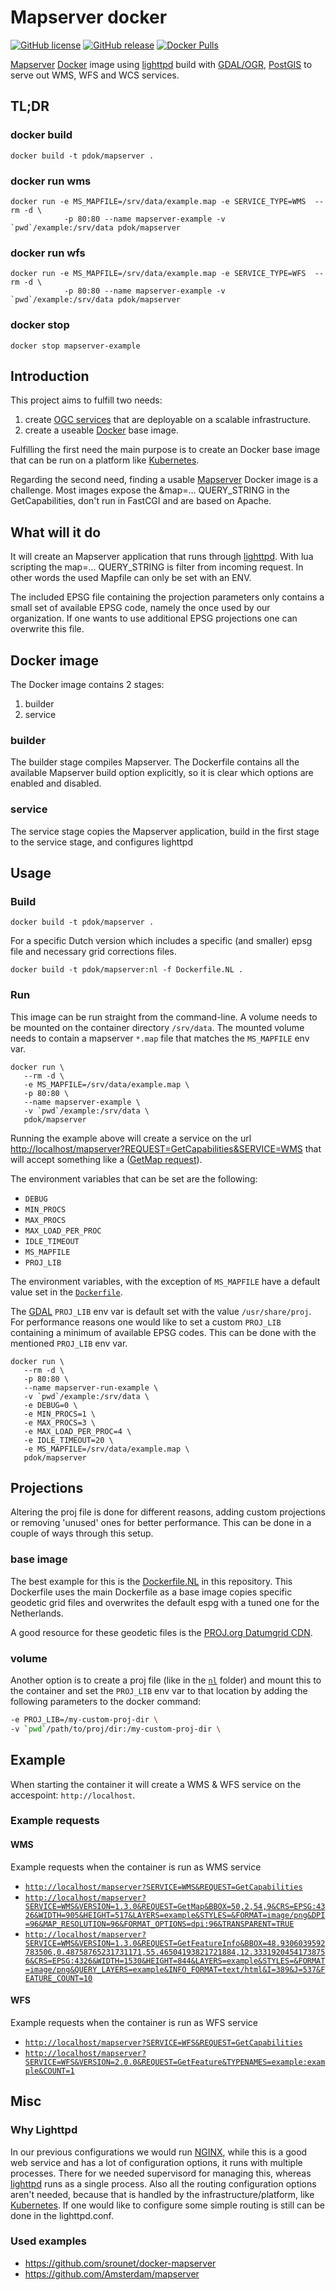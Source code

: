 # Mapserver docker

[![GitHub
license](https://img.shields.io/github/license/PDOK/mapserver-docker)](https://github.com/PDOK/mapserver-docker/blob/master/LICENSE)
[![GitHub
release](https://img.shields.io/github/release/PDOK/mapserver-docker.svg)](https://github.com/PDOK/mapserver-docker/releases)
[![Docker
Pulls](https://img.shields.io/docker/pulls/pdok/mapserver.svg)](https://hub.docker.com/r/pdok/mapserver)

[Mapserver](https://mapserver.org/) [Docker](https://www.docker.com/) image
using [lighttpd](https://www.lighttpd.net/) build with
[GDAL/OGR](https://gdal.org/), [PostGIS](https://postgis.net/) to serve out WMS,
WFS and WCS services.

## TL;DR

### docker build

```shell
docker build -t pdok/mapserver .
```

### docker run wms

```shell
docker run -e MS_MAPFILE=/srv/data/example.map -e SERVICE_TYPE=WMS  --rm -d \
            -p 80:80 --name mapserver-example -v `pwd`/example:/srv/data pdok/mapserver 
```

### docker run wfs

```shell
docker run -e MS_MAPFILE=/srv/data/example.map -e SERVICE_TYPE=WFS  --rm -d \
            -p 80:80 --name mapserver-example -v `pwd`/example:/srv/data pdok/mapserver 
```

### docker stop

```shell
docker stop mapserver-example
```

## Introduction

This project aims to fulfill two needs:

1. create [OGC services](http://www.opengeospatial.org/standards) that are
   deployable on a scalable infrastructure.
2. create a useable [Docker](https://www.docker.com) base image.

Fulfilling the first need the main purpose is to create an Docker base image
that can be run on a platform like [Kubernetes](https://kubernetes.io/).

Regarding the second need, finding a usable
[Mapserver](https://github.com/mapserver/mapserver) Docker image is a challenge.
Most images expose the &map=... QUERY_STRING in the GetCapabilities, don't run
in FastCGI and are based on Apache.

## What will it do

It will create an Mapserver application that runs through
[lighttpd](https://www.lighttpd.net/). With lua scripting the map=...
QUERY_STRING is filter from incoming request. In other words the used Mapfile
can only be set with an ENV.

The included EPSG file containing the projection parameters only contains a
small set of available EPSG code, namely the once used by our organization. If
one wants to use additional EPSG projections one can overwrite this file.

## Docker image

The Docker image contains 2 stages:

1. builder
2. service

### builder

The builder stage compiles Mapserver. The Dockerfile contains all the available
Mapserver build option explicitly, so it is clear which options are enabled and
disabled.

### service

The service stage copies the Mapserver application, build in the first stage to
the service stage, and configures lighttpd

## Usage

### Build

```shell
docker build -t pdok/mapserver .
```

For a specific Dutch version which includes a specific (and smaller) epsg file
and necessary grid corrections files.

```shell
docker build -t pdok/mapserver:nl -f Dockerfile.NL .
```

### Run

This image can be run straight from the command-line. A  volume needs to be
mounted on the container directory `/srv/data`. The mounted volume needs to
contain a mapserver `*.map` file that matches the `MS_MAPFILE` env var.

```shell
docker run \
   --rm -d \
   -e MS_MAPFILE=/srv/data/example.map \
   -p 80:80 \
   --name mapserver-example \
   -v `pwd`/example:/srv/data \
   pdok/mapserver
```

Running the example above will create a service on the url
<http://localhost/mapserver?REQUEST=GetCapabilities&SERVICE=WMS> that will
accept something like a ([GetMap
request](http://localhost/mapserver?SERVICE=WMS&VERSION=1.3.0&REQUEST=GetMap&BBOX=50,2.423859315589366403,54,9&CRS=EPSG:4326&WIDTH=1648&HEIGHT=1002&LAYERS=example&STYLES=&FORMAT=image/png&DPI=96&MAP_RESOLUTION=96&FORMAT_OPTIONS=dpi:96&TRANSPARENT=TRUE)).

The environment variables that can be set are the following:

- `DEBUG`
- `MIN_PROCS`
- `MAX_PROCS`
- `MAX_LOAD_PER_PROC`
- `IDLE_TIMEOUT`
- `MS_MAPFILE`
- `PROJ_LIB`

The environment variables, with the exception of `MS_MAPFILE` have a default
value set in the [`Dockerfile`](./Dockerfile).

The [GDAL](https://gdal.org/) `PROJ_LIB` env var is default set with the value
`/usr/share/proj`. For performance reasons one would like to set a custom
`PROJ_LIB` containing a minimum of available EPSG codes. This can be done with
the mentioned `PROJ_LIB` env var.

```shell
docker run \
   --rm -d \
   -p 80:80 \
   --name mapserver-run-example \
   -v `pwd`/example:/srv/data \
   -e DEBUG=0 \
   -e MIN_PROCS=1 \
   -e MAX_PROCS=3 \
   -e MAX_LOAD_PER_PROC=4 \
   -e IDLE_TIMEOUT=20 \
   -e MS_MAPFILE=/srv/data/example.map \
   pdok/mapserver
```

## Projections

Altering the proj file is done for different reasons, adding custom projections
or removing 'unused' ones for better performance. This can be done in a couple
of ways through this setup.

### base image

The best example for this is the [Dockerfile.NL](/Dockerfile.NL) in this
repository. This Dockerfile uses the main Dockerfile as a base image copies
specific geodetic grid files and overwrites the default espg with a tuned one
for the Netherlands.

A good resource for these geodetic files is the [PROJ.org Datumgrid
CDN](https://cdn.proj.org/).

### volume

Another option is to create a proj file (like in the [`nl`](/nl) folder) and
mount this to the container and set the `PROJ_LIB` env var to that location by
adding the following parameters to the docker command:

```sh
-e PROJ_LIB=/my-custom-proj-dir \
-v `pwd`/path/to/proj/dir:/my-custom-proj-dir \
```

## Example

When starting the container it will create a WMS & WFS service on the
accespoint: `http://localhost`.

### Example requests

#### WMS

Example requests when the container is run as WMS service

- [`http://localhost/mapserver?SERVICE=WMS&REQUEST=GetCapabilities`](http://localhost/mapserver?SERVICE=WMS&REQUEST=GetCapabilities)
- [`http://localhost/mapserver?SERVICE=WMS&VERSION=1.3.0&REQUEST=GetMap&BBOX=50,2,54,9&CRS=EPSG:4326&WIDTH=905&HEIGHT=517&LAYERS=example&STYLES=&FORMAT=image/png&DPI=96&MAP_RESOLUTION=96&FORMAT_OPTIONS=dpi:96&TRANSPARENT=TRUE`](http://localhost/mapserver?SERVICE=WMS&VERSION=1.3.0&REQUEST=GetMap&BBOX=50,2,54,9&CRS=EPSG:4326&WIDTH=905&HEIGHT=517&LAYERS=example&STYLES=&FORMAT=image/png&DPI=96&MAP_RESOLUTION=96&FORMAT_OPTIONS=dpi:96&TRANSPARENT=TRUE)
- [`http://localhost/mapserver?SERVICE=WMS&VERSION=1.3.0&REQUEST=GetFeatureInfo&BBOX=48.9306039592783506,0.48758765231731171,55.46504193821721884,12.33319204541738756&CRS=EPSG:4326&WIDTH=1530&HEIGHT=844&LAYERS=example&STYLES=&FORMAT=image/png&QUERY_LAYERS=example&INFO_FORMAT=text/html&I=389&J=537&FEATURE_COUNT=10`](http://localhost/mapserver?SERVICE=WMS&VERSION=1.3.0&REQUEST=GetFeatureInfo&BBOX=48.9306039592783506,0.48758765231731171,55.46504193821721884,12.33319204541738756&CRS=EPSG:4326&WIDTH=1530&HEIGHT=844&LAYERS=example&STYLES=&FORMAT=image/png&QUERY_LAYERS=example&INFO_FORMAT=text/html&I=389&J=537&FEATURE_COUNT=10)

#### WFS

Example requests when the container is run as WFS service

- [`http://localhost/mapserver?SERVICE=WFS&REQUEST=GetCapabilities`](http://localhost/mapserver?SERVICE=WFS&REQUEST=GetCapabilities)
- [`http://localhost/mapserver?SERVICE=WFS&VERSION=2.0.0&REQUEST=GetFeature&TYPENAMES=example:example&COUNT=1`](http://localhost/mapserver?SERVICE=WFS&VERSION=2.0.0&REQUEST=GetFeature&TYPENAMES=example:example&COUNT=1)

## Misc

### Why Lighttpd

In our previous configurations we would run [NGINX](https://www.nginx.com/),
while this is a good web service and has a lot of configuration options, it runs
with multiple processes. There for we needed supervisord for managing this,
whereas [lighttpd](https://www.lighttpd.net/) runs as a single process. Also all
the routing configuration options aren't needed, because that is handled by the
infrastructure/platform, like [Kubernetes](https://kubernetes.io/). If one would
like to configure some simple routing is still can be done in the lighttpd.conf.

### Used examples

- <https://github.com/srounet/docker-mapserver>
- <https://github.com/Amsterdam/mapserver>
